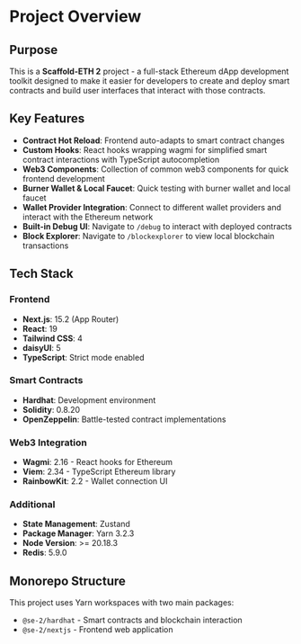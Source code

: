 # Project Overview

## Purpose
This is a **Scaffold-ETH 2** project - a full-stack Ethereum dApp development toolkit designed to make it easier for developers to create and deploy smart contracts and build user interfaces that interact with those contracts.

## Key Features
- **Contract Hot Reload**: Frontend auto-adapts to smart contract changes
- **Custom Hooks**: React hooks wrapping wagmi for simplified smart contract interactions with TypeScript autocompletion
- **Web3 Components**: Collection of common web3 components for quick frontend development
- **Burner Wallet & Local Faucet**: Quick testing with burner wallet and local faucet
- **Wallet Provider Integration**: Connect to different wallet providers and interact with the Ethereum network
- **Built-in Debug UI**: Navigate to `/debug` to interact with deployed contracts
- **Block Explorer**: Navigate to `/blockexplorer` to view local blockchain transactions

## Tech Stack

### Frontend
- **Next.js**: 15.2 (App Router)
- **React**: 19
- **Tailwind CSS**: 4
- **daisyUI**: 5
- **TypeScript**: Strict mode enabled

### Smart Contracts
- **Hardhat**: Development environment
- **Solidity**: 0.8.20
- **OpenZeppelin**: Battle-tested contract implementations

### Web3 Integration
- **Wagmi**: 2.16 - React hooks for Ethereum
- **Viem**: 2.34 - TypeScript Ethereum library
- **RainbowKit**: 2.2 - Wallet connection UI

### Additional
- **State Management**: Zustand
- **Package Manager**: Yarn 3.2.3
- **Node Version**: >= 20.18.3
- **Redis**: 5.9.0

## Monorepo Structure
This project uses Yarn workspaces with two main packages:
- `@se-2/hardhat` - Smart contracts and blockchain interaction
- `@se-2/nextjs` - Frontend web application